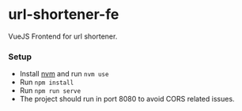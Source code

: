 # url-shortener-fe
VueJS Frontend for url shortener.

### Setup

- Install [nvm](https://github.com/nvm-sh/nvm) and run `nvm use`
- Run `npm install`
- Run `npm run serve`
- The project should run in port 8080 to avoid CORS related issues.